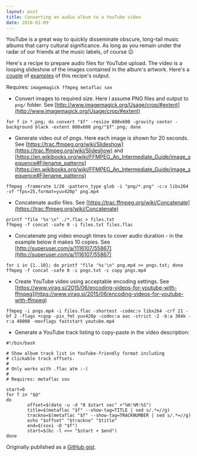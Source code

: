 ```yaml
---
layout: post
title: Converting an audio album to a YouTube video
date: 2018-01-09
---
```

YouTube is a great way to quickly disseminate obscure, long-tail music albums that carry cultural significance. As long as you remain under the radar of our friends at the music labels, of course :wink:

Here's a recipe to prepare audio files for YouTube upload. The video is a looping slideshow of the images contained in the album's artwork. Here's a [couple](https://www.youtube.com/watch?v=qjlDT819Q3s) of [examples](https://www.youtube.com/watch?v=Lii7NCULPBA) of this recipe's output.

Requires: `imagemagick ffmpeg metaflac sox`

- Convert images to required size. Here I assume PNG files and output to `png/` folder. See [http://www.imagemagick.org/Usage/crop/#extent](http://www.imagemagick.org/Usage/crop/#extent)

```for f in *.png; do convert "$f" -resize 800x600 -gravity center -background black -extent 800x600 png/"$f".png; done```

- Generate video out of pngs. Here each image is shown for 20 seconds. See [https://trac.ffmpeg.org/wiki/Slideshow](https://trac.ffmpeg.org/wiki/Slideshow) and [https://en.wikibooks.org/wiki/FFMPEG_An_Intermediate_Guide/image_sequence#Filename_patterns](https://en.wikibooks.org/wiki/FFMPEG_An_Intermediate_Guide/image_sequence#Filename_patterns)

```ffmpeg -framerate 1/20 -pattern_type glob -i "png/*.png" -c:v libx264 -vf "fps=25,format=yuv420p" png.mp4```

- Concatenate audio files. See [https://trac.ffmpeg.org/wiki/Concatenate](https://trac.ffmpeg.org/wiki/Concatenate)

```
printf "file '%s'\n" ./*.flac > files.txt
ffmpeg -f concat -safe 0 -i files.txt files.flac
```

- Concatenate png video enough times to cover audio duration - in the example below it makes 10 copies. See [http://superuser.com/a/1116107/55867](http://superuser.com/a/1116107/55867)

```
for i in {1..10}; do printf "file '%s'\n" png.mp4 >> pngs.txt; done
ffmpeg -f concat -safe 0 -i pngs.txt -c copy pngs.mp4
```

- Create YouTube video using acceptable encoding settings. See [https://www.virag.si/2015/06/encoding-videos-for-youtube-with-ffmpeg](https://www.virag.si/2015/06/encoding-videos-for-youtube-with-ffmpeg)

```ffmpeg -i pngs.mp4 -i files.flac -shortest -codec:v libx264 -crf 21 -bf 2 -flags +cgop -pix_fmt yuv420p -codec:a aac -strict -2 -b:a 384k -r:a 48000 -movflags faststart youtube.mp4```

- Generate a YouTube track listing to copy-paste in the video description:

```
#!/bin/bash

# Show album track list in YouTube-friendly format including
# clickable track offsets.
#
# Only works with .flac atm :-(
#
# Requires: metaflac sox

start=0
for f in "$@"
do
        offset=$(date -u -d "0 $start sec" +"%H:%M:%S")
        title=$(metaflac "$f" --show-tag=TITLE | sed s/.*=//g)
        trackno=$(metaflac "$f" --show-tag=TRACKNUMBER | sed s/.*=//g)
        echo "$offset" "$trackno" "$title"
        end=$(soxi -D "$f")
        start=$(bc -l <<< "$start + $end")
done
```

Originally published as a [GitHub gist](https://gist.github.com/infojunkie/6f9e6d0c9dce9be44116b7a828accc20).
